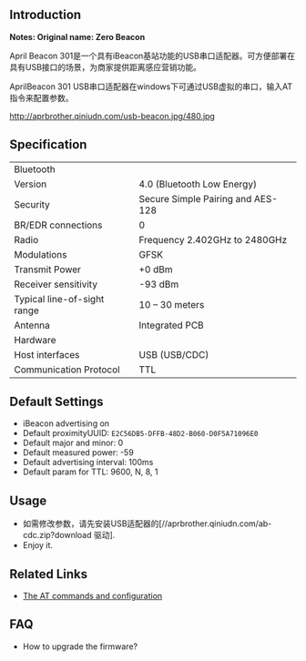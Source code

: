<languages/>

## Introduction

**Notes: Original name: Zero Beacon**

April Beacon
301是一个具有iBeacon基站功能的USB串口适配器。可方便部署在具有USB接口的场景，为商家提供距离感应营销功能。

AprilBeacon 301 USB串口适配器在windows下可通过USB虚拟的串口，输入AT指令来配置参数。

<http://aprbrother.qiniudn.com/usb-beacon.jpg/480.jpg>

## Specification

|                             |                                   |
| --------------------------- | --------------------------------- |
| Bluetooth                   |                                   |
| Version                     | 4.0 (Bluetooth Low Energy)        |
| Security                    | Secure Simple Pairing and AES-128 |
| BR/EDR connections          | 0                                 |
| Radio                       | Frequency 2.402GHz to 2480GHz     |
| Modulations                 | GFSK                              |
| Transmit Power              | \+0 dBm                           |
| Receiver sensitivity        | \-93 dBm                          |
| Typical line-of-sight range | 10 – 30 meters                    |
| Antenna                     | Integrated PCB                    |
| Hardware                    |                                   |
| Host interfaces             | USB (USB/CDC)                     |
| Communication Protocol      | TTL                               |

## Default Settings

  - iBeacon advertising on
  - Default proximityUUID: `E2C56DB5-DFFB-48D2-B060-D0F5A71096E0`
  - Default major and minor: 0
  - Default measured power: -59
  - Default advertising interval: 100ms
  - Default param for TTL: 9600, N, 8, 1

## Usage

  - 如需修改参数，请先安装USB适配器的\[//aprbrother.qiniudn.com/ab-cdc.zip?download
    驱动\].
  - Enjoy it.

## Related Links

  - [The AT commands and configuration](Firmware/ZeroBeacon.md)

## FAQ

  - How to upgrade the firmware?